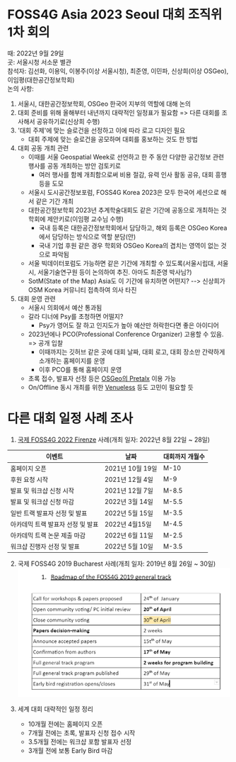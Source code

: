 # FOSS4G Asia 2023 Seoul 대회 조직위 1차 회의

때: 2022년 9월 29일<br>
곳: 서울시청 서소문 별관<br>
참석자: 김선화, 이용익, 이봉주(이상 서울시청), 최준영, 이민파, 신상희(이상 OSGeo), 이임평(대한공간정보학회)<br>
논의 사항:
1. 서울시, 대한공간정보학회, OSGeo 한국어 지부의 역할에 대해 논의 
2. 대회 준비를 위해 올해부터 내년까지 대략적인 일정표가 필요함 => 다른 대회를 조사해서 공유하기로(신상희 수행)
4. '대회 주제'에 맞는 슬로건을 선정하고 이에 따라 로고 디자인 필요 
      * 대회 주제에 맞는 슬로건을 공모하며 대회를 홍보하는 것도 한 방법
6. 대회 공동 개최 관련
    * 이때를 서울 Geospatial Week로 선언하고 한 주 동안 다양한 공간정보 관련 행사를 공동 개최하는 방안 검토키로 
      - 여러 행사를 함께 개최함으로써 비용 절감, 유력 인사 활동 공유, 대회 흥행 등을 도모 
    * 서울시 도시공간정보포럼, FOSS4G Korea 2023은 모두 한국어 세션으로 해서 같은 기간 개최
    * 대한공간정보학회 2023년 추계학술대회도 같은 기간에 공동으로 개최하는 것 학회에 제안키로(이임평 교수님 수행)
      - 국내 등록은 대한공간정보학회에서 담당하고, 해외 등록은 OSGeo Korea에서 담당하는 방식으로 역할 분담(안)
      - 국내 기업 후원 같은 경우 학회와 OSGeo Korea의 겹치는 영역이 없는 것으로 파악됨 
    * 서울 빅데이터포럼도 가능하면 같은 기간에 개최할 수 있도록(서울시립대, 서울시, 서울기술연구원 등이 논의하여 추진. 아마도 최준영 박사님?)
    * SotM(State of the Map) Asia도 이 기간에 유치하면 어떤지? --> 신상희가 OSM Korea 커뮤니티 접촉하여 의사 타진 
7. 대회 운영 관련
   * 서울시 의회에서 예산 통과됨
   * 갈라 디너에 Psy를 초청하면 어떨지?
      - Psy가 영어도 잘 하고 인지도가 높아 예산만 허락한다면 좋은 아이디어 
   * 2023년에나 PCO(Professional Conference Organizer) 고용할 수 있음. => 공개 입찰
      - 이때까지는 깃허브 같은 곳에 대회 날짜, 대회 로고, 대회 장소만 간략하게 소개하는 홈페이지를 운영
      - 이후 PCO를 통해 홈페이지 운영
   * 초록 접수, 발표자 선정 등은 [OSGeo의 Pretalx](https://wiki.osgeo.org/wiki/Conference_Resources#Pretalx) 이용 가능
   * On/Offline 동시 개최를 위한 [Venueless](https://wiki.osgeo.org/wiki/Conference_Resources#Venueless) 등도 고민이 필요할 듯



# 다른 대회 일정 사례 조사
1. [국제 FOSS4G 2022 Firenze](https://2022.foss4g.org/call_for_paper.php) 사례(개최 일자: 2022년 8월 22일 ~ 28일)

| 이벤트 | 날짜  | 대회까지 개월수 |
| --- | --- | --- |
| 홈페이지 오픈 | 2021년 10월 19일 | M-10 |
| 후원 요청 시작 | 2021년 12월 4일 | M-9 |
| 발표 및 워크샵 신청 시작 | 2021년 12월 7일 | M-8.5 |
| 발표 및 워크샵 신청 마감 | 2022년 3월 14일 | M-5.5 |
| 일반 트랙 발표자 선정 및 발표 | 2022년 5월 15일 | M-3.5 |
| 아카데믹 트랙 발표자 선정 및 발표 | 2022년 4월15일 | M-4.5 |
| 아카데믹 트랙 논문 제출 마감 | 2022년 6월 11일 | M-2.5 |
| 워크샵 진행자 선정 및 발표 | 2022년 5월 10일 | M-3.5 |

2. 국제 FOSS4G 2019 Bucharest 사례(개최 일자: 2019년 8월 26일 ~ 30일)
![alt 개최 로드맵](./images/FOSS4G_2019_Roadmap.png)

3. 세계 대회 대략적인 일정 정리
     * 10개월 전에는 홈페이지 오픈
     * 7개월 전에는 초록, 발표자 신청 접수 시작
     * 3.5개월 전에는 워크샵 포함 발표자 선정
     * 3개월 전에 보통 Early Bird 마감 
